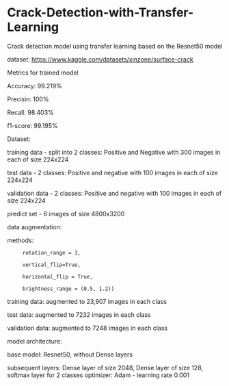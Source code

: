 # Crack-Detection-with-Transfer-Learning
Crack detection model using transfer learning based on the Resnet50 model

dataset: https://www.kaggle.com/datasets/xinzone/surface-crack


Metrics for trained model

Accuracy: 99.219%

Precisin: 100%

Recall: 98.403%

f1-score: 99.195%


Dataset:

training data - split into 2 classes: Positive and Negative with 300 images in each of size 224x224

test data - 2 classes: Positive and negative with 100 images in each of size 224x224

validation data - 2 classes: Positive and negative with 100 images in each of size 224x224

predict set - 6 images of size 4800x3200


data augmentation:

methods: 
         
         rotation_range = 3,
         
         vertical_flip=True,
         
         horizontal_flip = True,
         
         brightness_range = (0.5, 1.2))
         

training data: augmented to 23,907 images in each class

test data: augmented to 7232 images in each class

validation data: augmented to 7248 images in each class


model architecture:

base model: Resnet50, without Dense layers

subsequent layers: Dense layer of size 2048, Dense layer of size 128, softmax layer for 2 classes
optimizer: Adam - learning rate 0.001
